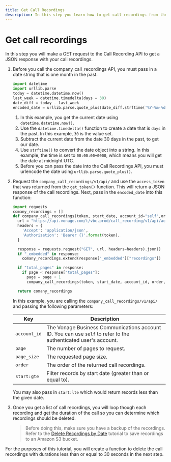 ```yaml
---
title: Get Call Recordings
description: In this step you learn how to get call recordings from the Call Recording API
---
```


# Get call recordings

In this step you will make a GET request to the Call Recording API to get a JSON response with your call recordings.

1. Before you call the company_call_recordings API, you must pass in a date string that is one month in the past.

    ```python
    import datetime
    import urllib.parse
    today = datetime.datetime.now()
    last_week = datetime.timedelta(days = 30)
    date_diff = today - last_week
    encoded_date = urllib.parse.quote_plus(date_diff.strftime('%Y-%m-%dT00:00:00+0000'))
    ```

    1. In this example, you get the current date using `datetime.datetime.now()`. 
    2. Use the `datetime.timedelta()` function to create a date that is `days` in the past. In this example, `30` is the value set. 
    3. Subtract the current date from the date 30 days in the past, to get our date. 
    4. Use `strftime()` to convert the date object into a string. In this example, the time is set to `00:00:00+0000`, which means you will get the date at midnight UTC.
    5. Before you can pass the date into the Call Recordings API, you must urlencode the date using `urllib.parse.quote_plus()`.

2. Request the `company_call_recordings/v1/api/` and use the `access_token` that was returned from the `get_token()` function. This will return a JSON response of the call recordings. Next, pass in the `encoded_date` into this function:

    ```python
    import requests
    comany_recordings = []
    def company_call_recordings(token, start_date, account_id="self",order="asc", page_size=10, page=1):
      url = "https://api.vonage.com/t/vbc.prod/call_recording/v1/api/accounts/{}/company_call_recordings?order={}&page_size={}&page={}&start:gte={}".format(account_id, order, page_size, page, start_date)
      headers = {
        'Accept': 'application/json',
        'Authorization': 'Bearer {}'.format(token),
      }

      response = requests.request("GET", url, headers=headers).json()
      if "_embedded" in response:
        comany_recordings.extend(response["_embedded"]["recordings"])

      if "total_pages" in response:
        if page < response["total_pages"]:
          page = page + 1
          company_call_recordings(token, start_date, account_id, order, page_size, page)

      return comany_recordings
    ```

    In this example, you are calling the `company_call_recordings/v1/api/` and passing the following parameters:

    | Key | Description |
    | --- | ----------- |
    | `account_id`      | The Vonage Business Communications account ID. You can use `self` to refer to the authenticated user's account. |
    | `page`      | The number of pages to request. |
    | `page_size`      | The requested page size. |
    | `order`      | The order of the returned call recordings. |
    | `start:gte`      | Filter records by start date (greater than or equal to). |

    You may also pass in `start:lte` which would return records less than the given date.

3. Once you get a list of call recordings, you will loop though each recording and get the duration of the call so you can determine which recordings should be deleted. 
    
    > Before doing this, make sure you have a backup of the recordings. Refer to the [Delete Recordings by Date](/tutorials/save-call-recording-s3) tutorial to save recordings to an Amazon S3 bucket.

For the purposes of this tutorial, you will create a function to delete the call recordings with durations less than or equal to 30 seconds in the next step.
